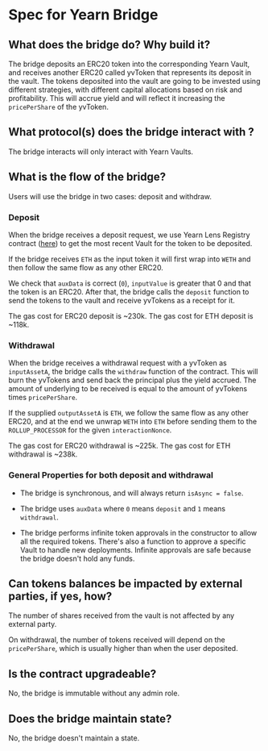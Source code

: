 # Spec for Yearn Bridge

## What does the bridge do? Why build it?

The bridge deposits an ERC20 token into the corresponding Yearn Vault, and receives another ERC20 called yvToken that represents its deposit in the vault. 
The tokens deposited into the vault are going to be invested using different strategies, with different capital allocations based on risk and profitability.
This will accrue yield and will reflect it increasing the `pricePerShare` of the yvToken.

## What protocol(s) does the bridge interact with ?

The bridge interacts will only interact with Yearn Vaults.

## What is the flow of the bridge?
Users will use the bridge in two cases: deposit and withdraw.

### Deposit
When the bridge receives a deposit request, we use Yearn Lens Registry contract ([here](https://etherscan.io/address/0x50c1a2eA0a861A967D9d0FFE2AE4012c2E053804#readContract)) to get the most recent Vault for the token to be deposited.

If the bridge receives `ETH` as the input token it will first wrap into `WETH` and then follow the same flow as any other ERC20.

We check that `auxData` is correct (`0`), `inputValue` is greater that 0 and that the token is an ERC20. After that, the bridge calls the `deposit` function to send the tokens to the vault and receive yvTokens as a receipt for it.

The gas cost for ERC20 deposit is ~230k.
The gas cost for ETH deposit is ~118k.

### Withdrawal
When the bridge receives a withdrawal request with a yvToken as `inputAssetA`, the bridge calls the `withdraw` function of the contract. This will burn the yvTokens and send back the principal plus the yield accrued. The amount of underlying to be received is equal to the amount of yvTokens times `pricePerShare`.

If the supplied `outputAssetA` is `ETH`, we follow the same flow as any other ERC20, and at the end we unwrap `WETH` into `ETH` before sending them to the `ROLLUP_PROCESSOR` for the given `interactionNonce`.

The gas cost for ERC20 withdrawal is ~225k.
The gas cost for ETH withdrawal is ~238k.


### General Properties for both deposit and withdrawal

- The bridge is synchronous, and will always return `isAsync = false`.

- The bridge uses `auxData` where `0` means `deposit` and `1` means `withdrawal`.

- The bridge performs infinite token approvals in the constructor to allow all the required tokens. There's also a function to approve a specific Vault to handle new deployments. Infinite approvals are safe because the bridge doesn't hold any funds.

## Can tokens balances be impacted by external parties, if yes, how?
The number of shares received from the vault is not affected by any external party.

On withdrawal, the number of tokens received will depend on the `pricePerShare`, which is usually higher than when the user deposited. 

## Is the contract upgradeable?

No, the bridge is immutable without any admin role.

## Does the bridge maintain state?

No, the bridge doesn't maintain a state.
